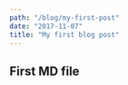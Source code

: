 ```yaml
---
path: "/blog/my-first-post"
date: "2017-11-07"
title: "My first blog post"
---
```


## First MD file

